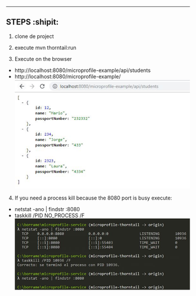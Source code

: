 ----
STEPS :shipit:
----
1. clone de project 

2. execute  mvn thorntail:run

3. Execute on the browser 
* http://localhost:8080/microprofile-example/api/students 
* http://localhost:8080/microprofile-example/
![Image of rest service students](https://github.com/hhugohm/microprofile-service/blob/master/src/main/resources/students.JPG)

4. If you need a process kill because the 8080 port is busy execute:
* netstat -ano | findstr :8080
* taskkill /PID NO_PROCESS /F
![Image of busy port](https://github.com/hhugohm/microprofile-service/blob/microprofile-thorntail/src/main/resources/kill_process.JPG)




